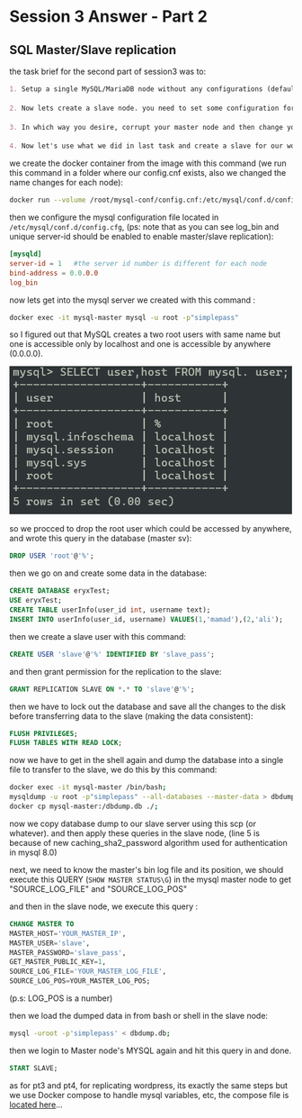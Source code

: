 # Session 3 Answer - Part 2

## SQL Master/Slave replication

the task brief for the second part of session3 was to:

```md
1. Setup a single MySQL/MariaDB node without any configurations (default configuration). Secure it so you could only be able to connect to it by authentication (root user MUST only be able to connect to it from localhost). Create some databases and within these databases, create some tables and then insert some data in these tables (Play with it).

2. Now lets create a slave node. you need to set some configuration for your master (read where you can put your configurations and what is the best way to do so to make it easy to eyes for read).

3. In which way you desire, corrupt your master node and then change your slave to be act as new master node and then recover your old master node and set it up to be your new slave (switch master & slave roles between your 2 nodes).

4. Now let's use what we did in last task and create a slave for our wordpress service and do as described in section 3 of this task, on this service.
```

we create the docker container from the image with this command (we run this command in a folder where our config.cnf exists, also we changed the name changes for each node):

```sh
docker run --volume /root/mysql-conf/config.cnf:/etc/mysql/conf.d/config.cnf --name mysql-master -p 3306:3306 -e MYSQL_ROOT_PASSWORD=simplepass -d mysql
```

then we configure the mysql configuration file located in ```/etc/mysql/conf.d/config.cfg```, (ps: note that as you can see log_bin and unique server-id should be enabled to enable master/slave replication):

```cnf
[mysqld]
server-id = 1   #the server id number is different for each node
bind-address = 0.0.0.0
log_bin
```

now lets get into the mysql server we created with this command :

```sh
docker exec -it mysql-master mysql -u root -p"simplepass"
```

so I figured out that MySQL creates a two root users with same name but one is accessible only by localhost and one is accessible by anywhere (0.0.0.0).

![list of users mysql creates by default](pt2-userlist.png)

so we procced to drop the root user which could be accessed by anywhere, and wrote this query in the database (master sv):

```SQL
DROP USER 'root'@'%';
```

then we go on and create some data in the database:

```SQL
CREATE DATABASE eryxTest;
USE eryxTest;
CREATE TABLE userInfo(user_id int, username text);
INSERT INTO userInfo(user_id, username) VALUES(1,'mamad'),(2,'ali');
```

then we create a slave user with this command:

```SQL
CREATE USER 'slave'@'%' IDENTIFIED BY 'slave_pass';
```

and then grant permission for the replication to the slave:

```SQL
GRANT REPLICATION SLAVE ON *.* TO 'slave'@'%';
```

then we have to lock out the database and save all the changes to the disk before transferring data to the slave (making the data consistent):

```SQL
FLUSH PRIVILEGES;
FLUSH TABLES WITH READ LOCK;
```

now we have to get in the shell again and dump the database into a single file to transfer to the slave, we do this by this command:

```sh
docker exec -it mysql-master /bin/bash;
mysqldump -u root -p"simplepass" --all-databases --master-data > dbdump.db;
docker cp mysql-master:/dbdump.db ./;
```

now we copy database dump to our slave server using this scp (or whatever).
and then apply these queries in the slave node, (line 5 is because of new caching_sha2_password algorithm used for authentication in mysql 8.0)

next, we need to know the master's bin log file and its position,
we should execute this QUERY (```SHOW MASTER STATUS\G```) in the mysql master node to get "SOURCE_LOG_FILE" and "SOURCE_LOG_POS"

and then in the slave node, we execute this query :

```sql
CHANGE MASTER TO
MASTER_HOST='YOUR_MASTER_IP',
MASTER_USER='slave',
MASTER_PASSWORD='slave_pass',
GET_MASTER_PUBLIC_KEY=1,
SOURCE_LOG_FILE='YOUR_MASTER_LOG_FILE',
SOURCE_LOG_POS=YOUR_MASTER_LOG_POS;
```

(p.s: LOG_POS is a number)

then we load the dumped data in from bash or shell in the slave node:

```sh
mysql -uroot -p'simplepass' < dbdump.db;
```

then we login to Master node's MYSQL again and hit this query in and done.

```sql
START SLAVE;
```

as for pt3 and pt4, for replicating wordpress, its exactly the same steps but we use Docker compose to handle mysql variables, etc, the compose file is [located here](https://github.com/EryX0/diginext-answers/blob/main/Session3/part2/mysql-conf-master/compose.yaml)...

